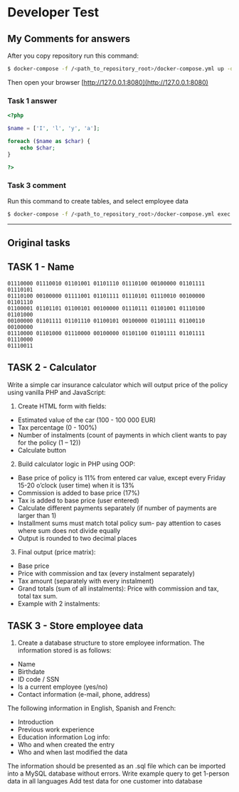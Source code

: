 # Developer Test

## My Comments for answers

After you copy repository run this command:
```bash
$ docker-compose -f /<path_to_repository_root>/docker-compose.yml up -d
```

Then open your browser [http://127.0.0.1:8080](http://127.0.0.1:8080)

### Task 1 answer

```php
<?php

$name = ['I', 'l', 'y', 'a'];

foreach ($name as $char) {
    echo $char;
}

?>
```

### Task 3 comment

Run this command to create tables, and select employee data
```bash
$ docker-compose -f /<path_to_repository_root>/docker-compose.yml exec -T insly_db mysql insly3 -u insly -psecret < src/3/sql/answer.sql
```


-------------------------------------


## Original tasks

## TASK 1 - Name

```
01110000 01110010 01101001 01101110 01110100 00100000 01101111 01110101
01110100 00100000 01111001 01101111 01110101 01110010 00100000 01101110
01100001 01101101 01100101 00100000 01110111 01101001 01110100 01101000
00100000 01101111 01101110 01100101 00100000 01101111 01100110 00100000
01110000 01101000 01110000 00100000 01101100 01101111 01101111 01110000
01110011
```


## TASK 2 - Calculator

Write a simple car insurance calculator which will output price of the policy using vanilla PHP and JavaScript:

1. Create HTML form with fields:
  * Estimated value of the car (100 - 100 000 EUR)
  * Tax percentage (0 - 100%)
  * Number of instalments (count of payments in which client wants to pay for the policy (1 – 12))
  * Calculate button

2. Build calculator logic in PHP using OOP:
  * Base price of policy is 11% from entered car value, except every Friday 15-20 o’clock (user time) when it is 13%
  * Commission is added to base price (17%)
  * Tax is added to base price (user entered)
  * Calculate different payments separately (if number of payments are larger than 1)
  * Installment sums must match total policy sum- pay attention to cases where sum does not divide equally
  * Output is rounded to two decimal places

3. Final output (price matrix):
  * Base price
  * Price with commission and tax (every instalment separately)
  * Tax amount (separately with every instalment)
  * Grand totals (sum of all instalments): Price with commission and tax, total tax sum.
  * Example with 2 instalments:


## TASK 3 - Store employee data

1. Create a database structure to store employee information. The information stored is as follows:
- Name
- Birthdate
- ID code / SSN
- Is a current employee (yes/no)
- Contact information (e-mail, phone, address)

The following information in English, Spanish and French:
- Introduction
- Previous work experience
- Education information Log info:
- Who and when created the entry
- Who and when last modified the data

The information should be presented as an .sql file which can be imported into a MySQL database without errors.
Write example query to get 1-person data in all languages
Add test data for one customer into database
